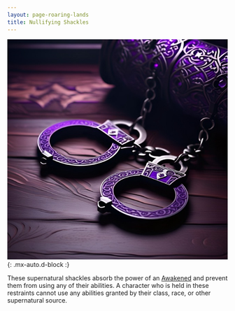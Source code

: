 ```yaml
---
layout: page-roaring-lands
title: Nullifying Shackles
---
```


![Nullifying Shackles](/assets/img/items/nullifying-shackles.jpeg){: .mx-auto.d-block :}

These supernatural shackles absorb the power of an [Awakened](/roaring-lands/codex/the-awakened) and prevent them from using any of their abilities. A character who is held in these restraints cannot use any abilities granted by their class, race, or other supernatural source.